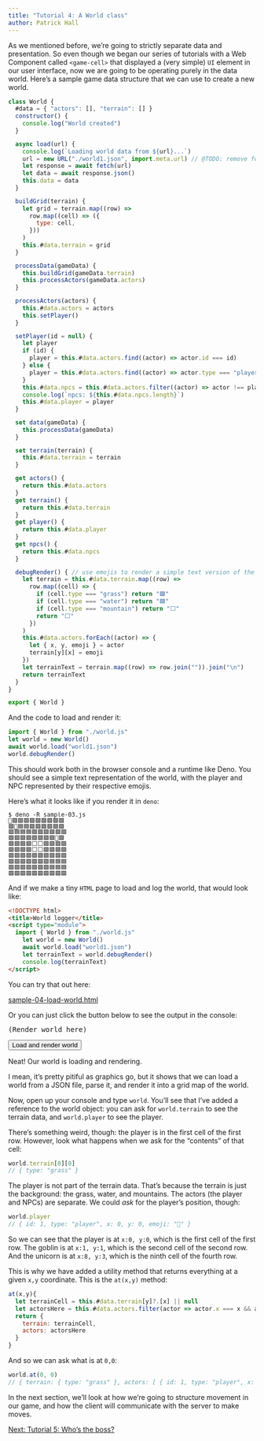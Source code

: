 ```yaml
---
title: "Tutorial 4: A World class"
author: Patrick Hall
---
```


As we mentioned before, we’re going to strictly separate data and presentation.
So even though we began our series of tutorials with a Web Component called
`<game-cell>` that displayed a (very simple) `UI` element in our user interface,
now we are going to be operating purely in the data world. Here’s a sample game
data structure that we can use to create a new world.

```javascript
class World {
  #data = { "actors": [], "terrain": [] }
  constructor() {
    console.log("World created")
  }

  async load(url) {
    console.log(`Loading world data from ${url}...`)
    url = new URL("./world1.json", import.meta.url) // @TODO: remove for production
    let response = await fetch(url)
    let data = await response.json()
    this.data = data
  }

  buildGrid(terrain) {
    let grid = terrain.map((row) =>
      row.map((cell) => ({
        type: cell,
      }))
    )
    this.#data.terrain = grid
  }

  processData(gameData) {
    this.buildGrid(gameData.terrain)
    this.processActors(gameData.actors)
  }

  processActors(actors) {
    this.#data.actors = actors
    this.setPlayer()
  }

  setPlayer(id = null) {
    let player
    if (id) {
      player = this.#data.actors.find((actor) => actor.id === id)
    } else {
      player = this.#data.actors.find((actor) => actor.type === "player")
    }
    this.#data.npcs = this.#data.actors.filter((actor) => actor !== player)
    console.log(`npcs: ${this.#data.npcs.length}`)
    this.#data.player = player
  }

  set data(gameData) {
    this.processData(gameData)
  }

  set terrain(terrain) {
    this.#data.terrain = terrain
  }

  get actors() {
    return this.#data.actors
  }
  get terrain() {
    return this.#data.terrain
  }
  get player() {
    return this.#data.player
  }
  get npcs() {
    return this.#data.npcs
  }

  debugRender() { // use emojis to render a simple text version of the world
    let terrain = this.#data.terrain.map((row) =>
      row.map((cell) => {
        if (cell.type === "grass") return "🟩"
        if (cell.type === "water") return "🟦"
        if (cell.type === "mountain") return "⬜"
        return "⬜"
      })
    )
    this.#data.actors.forEach((actor) => {
      let { x, y, emoji } = actor
      terrain[y][x] = emoji
    })
    let terrainText = terrain.map((row) => row.join("")).join("\n")
    return terrainText
  }
}

export { World }
```

And the code to load and render it:

```javascript
import { World } from "./world.js"
let world = new World()
await world.load("world1.json")
world.debugRender()
```

This should work both in the browser console and a runtime like Deno. You should
see a simple text representation of the world, with the player and NPC
represented by their respective emojis.

Here’s what it looks like if you render it in `deno`:

```
$ deno -R sample-03.js
👤🟩🟩🟩🟩🟩🟩🟩🟩🟩
🟩👺🟦🟦🟩🟩🟩🟩🟩🟩
🟩🟦🟦🟦🟩🟩🟩🟩🟩🟩
🟩🟩🟩🟩🟩🟩🟩🟩🦄🟩
🟩🟩🟩🟩⬜⬜🟩🟩🟩🟩
🟩🟩🟩🟩⬜⬜🟩🟩🟩🟩
🟩🟩🟩🟩🟩🟩🟩🟩🟩🟩
🟩🟩🟩🟩🟩🟩🟩🟦🟦🟦
🟩🟩🟩🟩🟩🟩🟩🟦🟦🟦
🟩🟩🟩🟩🟩🟩🟩🟩🟩🟩
```

And if we make a tiny `HTML` page to load and log the world, that would look
like:

```html
<!DOCTYPE html>
<title>World logger</title>
<script type="module">
  import { World } from "./world.js"
    let world = new World()
    await world.load("world1.json")
    let terrainText = world.debugRender()
    console.log(terrainText)
</script>
```

You can try that out here:

<a href="sample-04-load-world.html" target="_blank">sample-04-load-world.html</a>

Or you can just click the button below to see the output in the console:

<style>
  pre {
    line-height:1;
  }
</style>

<pre id="world-display">(Render world here)</pre>

<button id="load-world">Load and render world</button>

<script type="module">
  import { World } from './world.js'
  let world = new World()
  window.world = world
  await world.load('world1.json')

  let button = document.querySelector('#load-world')
  let pre = document.querySelector('#world-display')
  button.addEventListener('click', async () => {
    let terrainText = world.debugRender()
    pre.textContent = terrainText
  })
</script>

Neat! Our world is loading and rendering.

I mean, it’s pretty pitiful as graphics go, but it shows that we can load a
world from a JSON file, parse it, and render it into a grid map of the world.

Now, open up your console and type `world`. You’ll see that I’ve added a
reference to the world object: you can ask for `world.terrain` to see the
terrain data, and `world.player` to see the player.

There’s something weird, though: the player is in the first cell of the first
row. However, look what happens when we ask for the “contents” of that cell:

```javascript
world.terrain[0][0]
// { type: "grass" }
```

The player is not part of the terrain data. That’s because the terrain is just
the background: the grass, water, and mountains. The actors (the player and
NPCs) are separate. We could _ask_ for the player’s position, though:

```javascript
world.player
// { id: 1, type: "player", x: 0, y: 0, emoji: "🧝" }
```

So we can see that the player is at `x:0, y:0`, which is the first cell of the
first row. The goblin is at `x:1, y:1`, which is the second cell of the second
row. And the unicorn is at `x:8, y:3`, which is the ninth cell of the fourth
row.

This is why we have added a utility method that returns everything at a given
`x,y` coordinate. This is the `at(x,y)` method:

```javascript
at(x,y){
  let terrainCell = this.#data.terrain[y]?.[x] || null
  let actorsHere = this.#data.actors.filter(actor => actor.x === x && actor.y === y)
  return {
    terrain: terrainCell,
    actors: actorsHere
  }
}
```

And so we can ask what is at `0,0`:

```javascript
world.at(0, 0)
// { terrain: { type: "grass" }, actors: [ { id: 1, type: "player", x: 0, y: 0, emoji: "🧝" } ] }
```

In the next section, we’ll look at how we’re going to structure movement in our
game, and how the client will communicate with the server to make moves.

<a href="5.html">Next: Tutorial 5: Who’s the boss?</a>
